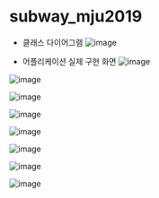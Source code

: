 # subway_mju2019

- 클래스 다이어그램
![image](https://user-images.githubusercontent.com/81948389/159164569-22f49960-f10f-4b8e-82ab-679eacedb584.png)


- 어플리케이션 실제 구현 화면
![image](https://user-images.githubusercontent.com/81948389/159164515-1a649367-817b-4e24-a5e4-4338deedab0d.png)

![image](https://user-images.githubusercontent.com/81948389/159164525-aea5495a-e577-4506-a1b4-61cbc8f2820a.png)

![image](https://user-images.githubusercontent.com/81948389/159164537-9249f693-47aa-4d97-b129-c5855d44401b.png)

![image](https://user-images.githubusercontent.com/81948389/159164546-43dcdff8-4f4c-46a4-91aa-269c55ac78b8.png)

![image](https://user-images.githubusercontent.com/81948389/159164548-cb33f771-591e-4c8b-bb65-e513afdd5a6d.png)

![image](https://user-images.githubusercontent.com/81948389/159164552-20eaabfa-8749-473b-bb03-c3dba632fe13.png)

![image](https://user-images.githubusercontent.com/81948389/159164554-322c495b-a87d-4634-ad1f-c0fa34204292.png)

![image](https://user-images.githubusercontent.com/81948389/159164559-ccf8f6d6-48b9-44e4-a16e-bf3cbb097317.png)

